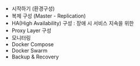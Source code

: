 + 시작하기 (환경구성)
+ 복제 구성 (Master - Replication)
+ HA(High Availability) 구성 : 장애 시 서비스 지속을 위한
+ Proxy Layer 구성
+ 모니터링
+ Docker Compose
+ Docker Swarm
+ Backup & Recovery
